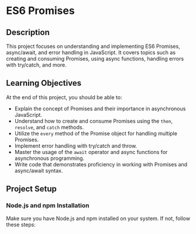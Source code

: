 # ES6 Promises

## Description

This project focuses on understanding and implementing ES6 Promises, async/await, and error handling in JavaScript. It covers topics such as creating and consuming Promises, using async functions, handling errors with try/catch, and more.

## Learning Objectives

At the end of this project, you should be able to:

- Explain the concept of Promises and their importance in asynchronous JavaScript.
- Understand how to create and consume Promises using the `then`, `resolve`, and `catch` methods.
- Utilize the `every` method of the Promise object for handling multiple Promises.
- Implement error handling with try/catch and throw.
- Master the usage of the `await` operator and async functions for asynchronous programming.
- Write code that demonstrates proficiency in working with Promises and async/await syntax.

## Project Setup

### Node.js and npm Installation

Make sure you have Node.js and npm installed on your system. If not, follow these steps:

